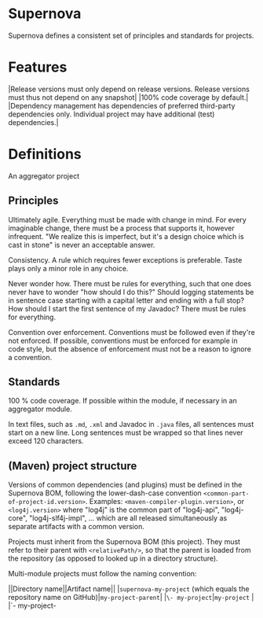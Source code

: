# Supernova

Supernova defines a consistent set of principles and standards for projects.

# Features

|Release versions must only depend on release versions. Release versions must thus not depend on any snapshot|
|100% code coverage by default.|
|Dependency management has dependencies of preferred third-party dependencies only.
Individual project may have additional (test) dependencies.|

# Definitions

An aggregator project

## Principles

Ultimately agile.
Everything must be made with change in mind.
For every imaginable change, there must be a process that supports it, however infrequent.
"We realize this is imperfect, but it's a design choice which is cast in stone" is never an acceptable answer.

Consistency.
A rule which requires fewer exceptions is preferable. 
Taste plays only a minor role in any choice.

Never wonder how.
There must be rules for everything, such that one does never have to wonder "how should I do this?"
Should logging statements be in sentence case starting with a capital letter and ending with a full stop?
How should I start the first sentence of my Javadoc?
There must be rules for everything.

Convention over enforcement.
Conventions must be followed even if they're not enforced.
If possible, conventions must be enforced for example in code style, but the absence of enforcement must not be a reason
to ignore a convention.

## Standards

100 % code coverage. If possible within the module, if necessary in an aggregator module.

In text files, such as `.md`, `.xml` and Javadoc in `.java` files, all sentences must start on a new line.
Long sentences must be wrapped so that lines never exceed 120 characters.

## (Maven) project structure

Versions of common dependencies (and plugins) must be defined in the Supernova BOM, following the lower-dash-case
convention `<common-part-of-project-id.version>`.
Examples: `<maven-compiler-plugin.version>`, or `<log4j.version>` where "log4j" is the common part of "log4j-api",
"log4j-core", "log4j-slf4j-impl", ... which are all released simultaneously as separate artifacts with a common version. 

Projects must inherit from the Supernova BOM (this project).
They must refer to their parent with `<relativePath/>`, so that the parent is loaded from the repository (as opposed to
looked up in a directory structure).

Multi-module projects must follow the naming convention:

||Directory name||Artifact name||
|`supernova-my-project` (which equals the repository name on GitHub)|`my-project-parent`|
|`\- my-project`|`my-project` |
|`\- my-project-
